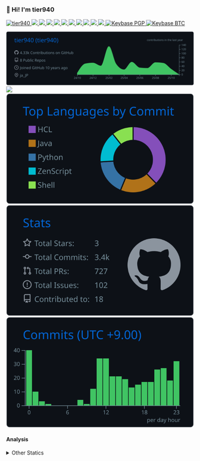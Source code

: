 ### 👋 Hi! I'm tier940

<p align="left"> 
  <a href="https://github.com/tier940/tier940/">
    <img src="https://komarev.com/ghpvc/?username=tier940" alt="tier940" />
  </a>
  <a href="http://twitter.com/tier940">
    <img height="20" src="https://img.shields.io/twitter/follow/tier940?label=Twitter&logo=twitter&style=flat" />
  </a>
  <a href="https://github.com/tier940">
    <img height="20" src="https://img.shields.io/github/followers/tier940?label=follow&logo=github&style=flat" />
  </a>
  <a href="https://www.reddit.com/user/tier940">
    <img height="20" src="https://img.shields.io/reddit/user-karma/combined/tier940?label=Reddit&logo=reddit&style=flat" />
  </a>
  <a href="https://stackoverflow.com/users/17317833/tier940">
    <img height="20" src="https://img.shields.io/stackexchange/stackoverflow/r/17317833?label=StackOverflow&logo=stack-overflow&style=flat" />
  </a>
  <a href="https://zenn.dev/tier940">
    <img height="20" src="https://zenn.badge.nikaera.com/s/tier940/likes" />
  </a>
  <a href="https://zenn.dev/tier940">
    <img height="20" src="https://zenn.badge.nikaera.com/s/tier940/followers" />
  </a>
  <a href="https://zenn.dev/tier940">
    <img height="20" src="https://zenn.badge.nikaera.com/s/tier940/articles" />
  </a>
  <a href="http://qiita.com/tier940">
    <img height="20" src="https://qiita-badge.apiapi.app/s/tier940/posts.svg" />
  </a>
  <a href="http://qiita.com/tier940">
    <img height="20" src="https://qiita-badge.apiapi.app/s/tier940/contributions.svg" />
  </a>
  <a href="https://github.com/tier940/tier940/">
    <img height="20" src="https://github.com/tier940/tier940/actions/workflows/main.yml/badge.svg" />
  </a>
  <a href="https://keybase.io/tier940">
    <img alt="Keybase PGP" src="https://img.shields.io/keybase/pgp/tier940">
  </a>
  <a href="https://keybase.io/tier940">
    <img alt="Keybase BTC" src="https://img.shields.io/keybase/btc/tier940">
  </a>
</p>

[![](https://raw.githubusercontent.com/tier940/tier940/main/profile-summary-card-output/github_dark/0-profile-details.svg)](https://github.com/vn7n24fzkq/github-profile-summary-cards)
[![](https://raw.githubusercontent.com/tier940/tier940/main/profile-summary-card-output/github_dark/1-repos-per-language.svg)](https://github.com/vn7n24fzkq/github-profile-summary-cards) [![](https://raw.githubusercontent.com/tier940/tier940/main/profile-summary-card-output/github_dark/2-most-commit-language.svg)](https://github.com/vn7n24fzkq/github-profile-summary-cards)
[![](https://raw.githubusercontent.com/tier940/tier940/main/profile-summary-card-output/github_dark/3-stats.svg)](https://github.com/vn7n24fzkq/github-profile-summary-cards) [![](https://raw.githubusercontent.com/tier940/tier940/main/profile-summary-card-output/github_dark/4-productive-time.svg)](https://github.com/vn7n24fzkq/github-profile-summary-cards)


#### Analysis
<!-- <img height="150" src="https://github.com/tier940/tier940/blob/master/images/stat.svg" alt="Alternative Text"/> -->

<details>
  <summary>Other Statics</summary>
  <!--START_SECTION:waka-->
![Code Time](http://img.shields.io/badge/Code%20Time-3%2C029%20hrs%201%20min-blue)

**🐱 My GitHub Data** 

> 📦 21.8 kB Used in GitHub's Storage 
 > 
> 💼 Opted to Hire
 > 
> 📜 11 Public Repositories 
 > 
> 🔑 1 Private Repositories 
 > 
**I'm an Early 🐤** 

```text
🌞 Morning                1553 commits        ████░░░░░░░░░░░░░░░░░░░░░   16.01 % 
🌆 Daytime                3541 commits        █████████░░░░░░░░░░░░░░░░   36.50 % 
🌃 Evening                3557 commits        █████████░░░░░░░░░░░░░░░░   36.66 % 
🌙 Night                  1051 commits        ███░░░░░░░░░░░░░░░░░░░░░░   10.83 % 
```
📅 **I'm Most Productive on Saturday** 

```text
Monday                   951 commits         ██░░░░░░░░░░░░░░░░░░░░░░░   09.80 % 
Tuesday                  1718 commits        ████░░░░░░░░░░░░░░░░░░░░░   17.71 % 
Wednesday                1129 commits        ███░░░░░░░░░░░░░░░░░░░░░░   11.64 % 
Thursday                 1095 commits        ███░░░░░░░░░░░░░░░░░░░░░░   11.29 % 
Friday                   1246 commits        ███░░░░░░░░░░░░░░░░░░░░░░   12.84 % 
Saturday                 1889 commits        █████░░░░░░░░░░░░░░░░░░░░   19.47 % 
Sunday                   1674 commits        ████░░░░░░░░░░░░░░░░░░░░░   17.25 % 
```


📊 **This Week I Spent My Time On** 

```text
🕑︎ Time Zone: Asia/Tokyo

💬 Programming Languages: 
Java                     9 hrs 22 mins       ██████████░░░░░░░░░░░░░░░   41.08 % 
Other                    7 hrs 45 mins       █████████░░░░░░░░░░░░░░░░   34.01 % 
Markdown                 1 hr 25 mins        ██░░░░░░░░░░░░░░░░░░░░░░░   06.21 % 
Text                     1 hr                █░░░░░░░░░░░░░░░░░░░░░░░░   04.40 % 
INI                      52 mins             █░░░░░░░░░░░░░░░░░░░░░░░░   03.83 % 

🔥 Editors: 
IntelliJ                 9 hrs 13 mins       ██████████░░░░░░░░░░░░░░░   40.37 % 
VS Code                  7 hrs 8 mins        ████████░░░░░░░░░░░░░░░░░   31.30 % 
Edge                     6 hrs 28 mins       ███████░░░░░░░░░░░░░░░░░░   28.32 % 

💻 Operating System: 
Windows                  22 hrs 42 mins      █████████████████████████   99.45 % 
Linux                    7 mins              ░░░░░░░░░░░░░░░░░░░░░░░░░   00.55 % 
```

**I Mostly Code in Java** 

```text
Java                     12 repos            ███████████░░░░░░░░░░░░░░   42.86 % 
ZenScript                3 repos             ███░░░░░░░░░░░░░░░░░░░░░░   10.71 % 
HTML                     2 repos             ██░░░░░░░░░░░░░░░░░░░░░░░   07.14 % 
HCL                      2 repos             ██░░░░░░░░░░░░░░░░░░░░░░░   07.14 % 
Dockerfile               1 repo              █░░░░░░░░░░░░░░░░░░░░░░░░   03.57 % 
```



**Timeline**

![Lines of Code chart](https://raw.githubusercontent.com/tier940/tier940/main/assets/bar_graph.png)


 Last Updated on 03/01/2024 00:35:43 UTC
<!--END_SECTION:waka-->
</details>
